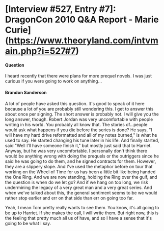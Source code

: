 # [Interview #527, Entry #7]: DragonCon 2010 Q&A Report - Marie Curie](https://www.theoryland.com/intvmain.php?i=527#7)

#### Question

I heard recently that there were plans for more prequel novels. I was just curious if you were going to work on anything...

#### Brandon Sanderson

A lot of people have asked this question. It's good to speak of it here because a lot of you are probably still wondering this. I get to answer this about once per signing. The short answer is probably not. I will give you the long answer, though. Robert Jordan was very uncomfortable with people writing in his world. You probably all know that. The stories of...people would ask what happens if you die before the series is done? He says, "I will have my hard drive reformatted and all of my notes burned," is what he used to say. He started changing his tune later in his life. And finally started, said "Well I'll have someone finish it," but mostly just said that to Harriet. Anyway, but he was very uncomfortable. I personally don't think there would be anything wrong with doing the prequels or the outriggers since he said he was going to do them, and he signed contracts for them. However, they are a slippery slope. And I've used the metaphor before on tour that working on the Wheel of Time for us has been a little bit like being handed the One Ring. And we are now standing, holding the Ring over the gulf, and the question is when do we let go? And if we hang on too long, we risk undermining the legacy of a very great man and a very great series. And when we've talked about this, the general sentiment seems to be we would rather stop earlier and err on that side than err on going too far.

Yeah, I mean Tom pretty really wants to see them. You know, it's all going to be up to Harriet. If she makes the call, I will write them. But right now, this is the feeling that pretty much all us of have, and so I have a sense that it's going to be what I say.

